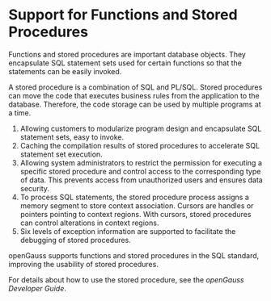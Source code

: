 # Support for Functions and Stored Procedures<a name="EN-US_CONCEPT_0252569323"></a>

Functions and stored procedures are important database objects. They encapsulate SQL statement sets used for certain functions so that the statements can be easily invoked.

A stored procedure is a combination of SQL and PL/SQL. Stored procedures can move the code that executes business rules from the application to the database. Therefore, the code storage can be used by multiple programs at a time.

1.  Allowing customers to modularize program design and encapsulate SQL statement sets, easy to invoke.
2.  Caching the compilation results of stored procedures to accelerate SQL statement set execution.
3.  Allowing system administrators to restrict the permission for executing a specific stored procedure and control access to the corresponding type of data. This prevents access from unauthorized users and ensures data security.
4.  To process SQL statements, the stored procedure process assigns a memory segment to store context association. Cursors are handles or pointers pointing to context regions. With cursors, stored procedures can control alterations in context regions.
5.  Six levels of exception information are supported to facilitate the debugging of stored procedures.

openGauss supports functions and stored procedures in the SQL standard, improving the usability of stored procedures.

For details about how to use the stored procedure, see the  _openGauss Developer Guide_.

